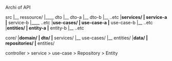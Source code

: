 Archi of API


src
|__ ressource/
    |____ dto
        |__ dto-a
        |__ dto-b
        |__ ..etc
    |____services/
        |__ service-a
        |__ service-b
        |____ ..etc
    |____use-cases/
        |__ use-case-a
        |__ use-case-b
        |__ ..etc
    |____entities/
        |__ entity-a
        |__ entity-b
        |__ ..etc

core/
|____domain/
        |__ dto/
        |__ services/
        |__ use-cases/
        |__ entities/
|____data/
        |__ repositories/
        |__ entities/



controller > service > use-case > Repository > Entity
                      
                     